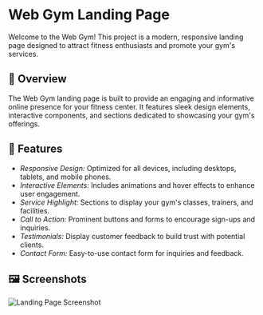 # Web Gym Landing Page

Welcome to the Web Gym! This project is a modern, responsive landing page designed to attract fitness enthusiasts and promote your gym's services.

## 🚀 Overview

The Web Gym landing page is built to provide an engaging and informative online presence for your fitness center. It features sleek design elements, interactive components, and sections dedicated to showcasing your gym's offerings.

## 🌟 Features

- *Responsive Design:* Optimized for all devices, including desktops, tablets, and mobile phones.
- *Interactive Elements:* Includes animations and hover effects to enhance user engagement.
- *Service Highlight:* Sections to display your gym's classes, trainers, and facilities.
- *Call to Action:* Prominent buttons and forms to encourage sign-ups and inquiries.
- *Testimonials:* Display customer feedback to build trust with potential clients.
- *Contact Form:* Easy-to-use contact form for inquiries and feedback.

## 🖼️ Screenshots

![Landing Page Screenshot](https://res.cloudinary.com/dr8csfvlj/image/upload/v1723833680/image_2024-08-17_001115927_ztvul0.png)

